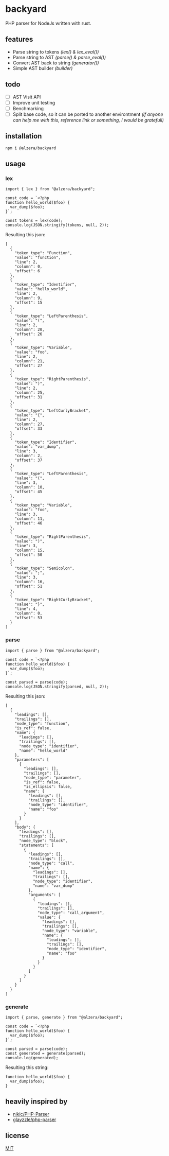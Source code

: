 # backyard

PHP parser for NodeJs written with rust.

## features

- Parse string to tokens _(lex() & lex_eval())_
- Parse string to AST _(parse() & parse_eval())_
- Convert AST back to string _(generator())_
- Simple AST builder _(builder)_

## todo

- [ ] AST Visit API
- [ ] Improve unit testing
- [ ] Benchmarking
- [ ] Split base code, so it can be ported to another environtment _(if anyone can help me with this, reference link or something, I would be gratefull)_

## installation

    npm i @alzera/backyard

## usage

### lex

    import { lex } from "@alzera/backyard";

    const code = `<?php
    function hello_world($foo) {
      var_dump($foo);
    }`;

    const tokens = lex(code);
    console.log(JSON.stringify(tokens, null, 2));

Resulting this json:

    [
      {
        "token_type": "Function",
        "value": "function",
        "line": 2,
        "column": 0,
        "offset": 6
      },
      {
        "token_type": "Identifier",
        "value": "hello_world",
        "line": 2,
        "column": 9,
        "offset": 15
      },
      {
        "token_type": "LeftParenthesis",
        "value": "(",
        "line": 2,
        "column": 20,
        "offset": 26
      },
      {
        "token_type": "Variable",
        "value": "foo",
        "line": 2,
        "column": 21,
        "offset": 27
      },
      {
        "token_type": "RightParenthesis",
        "value": ")",
        "line": 2,
        "column": 25,
        "offset": 31
      },
      {
        "token_type": "LeftCurlyBracket",
        "value": "{",
        "line": 2,
        "column": 27,
        "offset": 33
      },
      {
        "token_type": "Identifier",
        "value": "var_dump",
        "line": 3,
        "column": 2,
        "offset": 37
      },
      {
        "token_type": "LeftParenthesis",
        "value": "(",
        "line": 3,
        "column": 10,
        "offset": 45
      },
      {
        "token_type": "Variable",
        "value": "foo",
        "line": 3,
        "column": 11,
        "offset": 46
      },
      {
        "token_type": "RightParenthesis",
        "value": ")",
        "line": 3,
        "column": 15,
        "offset": 50
      },
      {
        "token_type": "Semicolon",
        "value": ";",
        "line": 3,
        "column": 16,
        "offset": 51
      },
      {
        "token_type": "RightCurlyBracket",
        "value": "}",
        "line": 4,
        "column": 0,
        "offset": 53
      }
    ]

### parse

    import { parse } from "@alzera/backyard";

    const code = `<?php
    function hello_world($foo) {
      var_dump($foo);
    }`;

    const parsed = parse(code);
    console.log(JSON.stringify(parsed, null, 2));

Resulting this json:

    [
      {
        "leadings": [],
        "trailings": [],
        "node_type": "function",
        "is_ref": false,
        "name": {
          "leadings": [],
          "trailings": [],
          "node_type": "identifier",
          "name": "hello_world"
        },
        "parameters": [
          {
            "leadings": [],
            "trailings": [],
            "node_type": "parameter",
            "is_ref": false,
            "is_ellipsis": false,
            "name": {
              "leadings": [],
              "trailings": [],
              "node_type": "identifier",
              "name": "foo"
            }
          }
        ],
        "body": {
          "leadings": [],
          "trailings": [],
          "node_type": "block",
          "statements": [
            {
              "leadings": [],
              "trailings": [],
              "node_type": "call",
              "name": {
                "leadings": [],
                "trailings": [],
                "node_type": "identifier",
                "name": "var_dump"
              },
              "arguments": [
                {
                  "leadings": [],
                  "trailings": [],
                  "node_type": "call_argument",
                  "value": {
                    "leadings": [],
                    "trailings": [],
                    "node_type": "variable",
                    "name": {
                      "leadings": [],
                      "trailings": [],
                      "node_type": "identifier",
                      "name": "foo"
                    }
                  }
                }
              ]
            }
          ]
        }
      }
    ]

### generate

    import { parse, generate } from "@alzera/backyard";

    const code = `<?php
    function hello_world($foo) {
      var_dump($foo);
    }`;

    const parsed = parse(code);
    const generated = generate(parsed);
    console.log(generated);

Resulting this string:

    function hello_world($foo) {
      var_dump($foo);
    }

## heavily inspired by

- [nikic/PHP-Parser](https://github.com/nikic/PHP-Parser)
- [glayzzle/php-parser](https://github.com/glayzzle/php-parser)

## license

[MIT](https://github.com/Alzera/backyard/blob/main/LICENSE)
